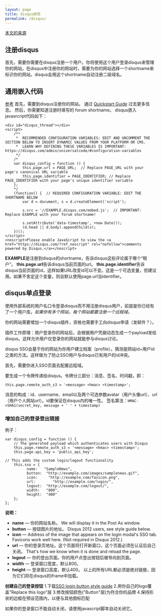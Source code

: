 ```yaml
---
layout: page
title: disqus研究
permalink: /disqus/
---
```

[本文的来源](https://help.disqus.com/customer/en/portal/topics/107054-developer/articles)

## 注册disqus ##
首先，需要你需要在disqus注册一个用户。你将使用这个用户登录disqus来管理你的网站。在disqus中注册你的网站时，需要为你的网站选择一个shortname来标识你的网站。disqus会用这个shortname自动注册二级域名。

## 通用嵌入代码 ##
[参考](https://help.disqus.com/customer/portal/articles/472097-universal-embed-code)
首先，需要到disqus注册你的网站。 通过 [Quickstart Guide](https://help.disqus.com/customer/portal/articles/466182-quick-start-guide) 过去更多信息。
然后，你需要知道注册时填写的 forum shortname。
disqus嵌入javasrcript代码如下：
```
<div id="disqus_thread"></div>
<script>
    /**
     *  RECOMMENDED CONFIGURATION VARIABLES: EDIT AND UNCOMMENT THE SECTION BELOW TO INSERT DYNAMIC VALUES FROM YOUR PLATFORM OR CMS.
     *  LEARN WHY DEFINING THESE VARIABLES IS IMPORTANT: https://disqus.com/admin/universalcode/#configuration-variables
     */
    /*
    var disqus_config = function () {
        this.page.url = PAGE_URL;  // Replace PAGE_URL with your page's canonical URL variable
        this.page.identifier = PAGE_IDENTIFIER; // Replace PAGE_IDENTIFIER with your page's unique identifier variable
    };
    */
    (function() {  // REQUIRED CONFIGURATION VARIABLE: EDIT THE SHORTNAME BELOW
        var d = document, s = d.createElement('script');
        
        s.src = '//EXAMPLE.disqus.com/embed.js';  // IMPORTANT: Replace EXAMPLE with your forum shortname!
        
        s.setAttribute('data-timestamp', +new Date());
        (d.head || d.body).appendChild(s);
    })();
</script>
<noscript>Please enable JavaScript to view the <a href="https://disqus.com/?ref_noscript" rel="nofollow">comments powered by Disqus.</a></noscript>
```
**EXAMPLE**是注册到disqus的shortname，告诉disqus这些评论属于哪个“租户”。
**this.page.url**告诉disqus当前页面的url。
**this.page.identifier**告诉disqus当前页面的id，这样如果URL改变id可以不变。这是一个可选变量，但建议用。如果不舍定这个变量，则会默认使用page.url当identifier。



## disqus单点登录 ##
  使用外部系统的用户名口令登录disqus而不用注册disqus用户，前提是你已经有了一个用户库。*如果你有多个网站，每个网站都要注册一个远程域。*
  
  你的网站需要增加一个disqus插件，资格也需要手工向disqus申请（发邮件？）。
  
  插件工作原理：用户登录你的网站后，会根据用户凭据动态生成一个payload发给disqus。这样允许用户仅登录你的网站就能参与disqus讨论。
  
  disqus SSO会基于你的网站为你用户建立档案（profile）。猜测是网站id+用户id之类的方法。这样做为了防止SSO用户与disqus已有用户的id冲突。
  
  首先，需要你进入SSO页面去配置远程域。
  
  要生成一个令牌传递给disqus。令牌分三部分：消息、签名、时间戳，即：
  ```
  this.page.remote_auth_s3 = '<message> <hmac> <timestamp>';
  ```
  消息的构成：id、username、email以及两个可选参数avatar（用户头像url）、url（用户个人网站url）。id要保证在disqus内的唯一性。
  签名算法：``` HMAC->SHA1(secret_key, message + ' ' + timestamp) ```
  
### 增加自己的登录登出链接 ###
例子：
```
var disqus_config = function () {
    // The generated payload which authenticates users with Disqus
    this.page.remote_auth_s3 = '<message> <hmac> <timestamp>';
    this.page.api_key = 'public_api_key';

// This adds the custom login/logout functionality
    this.sso = {
          name:   "SampleNews",
          button:  "http://example.com/images/samplenews.gif",
          icon:     "http://example.com/favicon.png",
          url:        "http://example.com/login/",
          logout:  "http://example.com/logout/",
          width:   "800",
          height:  "400"
    };
};
```

**说明：**

- **name** — 你的网站名称。 We will display it in the Post As window.
- **button** — 按钮图片的地址。 Disqus 2012 users, see style guide below.
- **icon** — Address of the image that appears on the login modal's SSO tab. Favicons work well here. (Not required in Disqus 2012.)
- **url** — 你的登录页地址。这个页面将打开新窗口，这个页面必须在认证后自己关闭。 That's how we know when it is done and reload the page.
- **logout** — 你的登出页面。你的用户点登出按钮后被导向到页面。
- **width** — 登录窗口宽度，默认800。
- **height** — 登录窗口高度，默认400。
以上的所有URL都必须是绝对链接，因为它们将在disqus的iframe中加载。

**创建自己的登录按钮**
1.下载[SSO login button style guide](http://content.disqus.com/design/disqus-sso-login-button-template.psd)
2.用你自己的logo覆盖"Replace this logo"层
3.修改按钮颜色("Button"层)为符合你的品牌
4.保持形状的边框在预设范围内，以便与其他图标匹配

如果你的登录窗口不能自动关闭，请使用javascript脚本自动关闭它。


